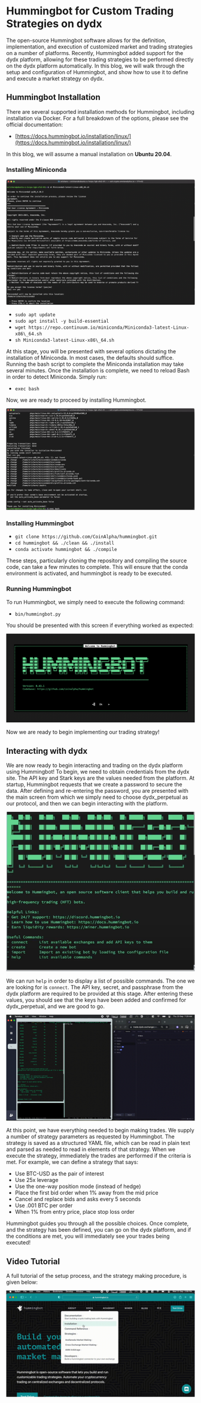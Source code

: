 # Hummingbot for Custom Trading Strategies on dydx

The open-source Hummingbot software allows for the definition, implementation, and execution of customized market and trading strategies on a number of platforms. Recently, Hummingbot added support for the dydx platform, allowing for these trading strategies to be performed directly on the dydx platform automatically. In this blog, we will walk through the setup and configuration of Hummingbot, and show how to use it to define and execute a market strategy on dydx.

## Hummingbot Installation

There are several supported installation methods for Hummingbot, including installation via Docker. For a full breakdown of the options, please see the official documentation:

- [https://docs.hummingbot.io/installation/linux/](https://docs.hummingbot.io/installation/linux/)  

In this blog, we will assume a manual installation on **Ubuntu 20.04**.

### Installing Miniconda

![](images/1.png)

- `sudo apt update`
- `sudo apt install -y build-essential`
- `wget https://repo.continuum.io/miniconda/Miniconda3-latest-Linux-x86\_64.sh`
- `sh Miniconda3-latest-Linux-x86\_64.sh`

At this stage, you will be presented with several options dictating the installation of Miniconda. In most cases, the defaults should suffice. Running the bash script to complete the Miniconda installation may take several minutes. Once the installation is complete, we need to reload Bash in order to detect Miniconda. Simply run:

- `exec bash`

Now, we are ready to proceed by installing Hummingbot.

![](images/2.png)

### Installing Hummingbot

- `git clone https://github.com/CoinAlpha/hummingbot.git`
- `cd hummingbot && ./clean && ./install`
- `conda activate hummingbot && ./compile`

These steps, particularly cloning the repository and compiling the source code, can take a few minutes to complete. This will ensure that the conda environment is activated, and hummingbot is ready to be executed.

### Running Hummingbot

To run Hummingbot, we simply need to execute the following command:

- `bin/hummingbot.py`

You should be presented with this screen if everything worked as expected:

![](images/3.png)

Now we are ready to begin implementing our trading strategy!

## Interacting with dydx

We are now ready to begin interacting and trading on the dydx platform using Hummingbot! To begin, we need to obtain credentials from the dydx site. The API key and Stark keys are the values needed from the platform. At startup, Hummingbot requests that we create a password to secure the data. After defining and re-entering the password, you are presented with the main screen from which we simply need to choose dydx\_perpetual as our protocol, and then we can begin interacting with the platform.

![](images/hummingbot.png)

We can run `help` in order to display a list of possible commands. The one we are looking for is `connect`. The API key, secret, and passphrase from the dydx platform are required to be provided at this stage. After entering these values, you should see that the keys have been added and confirmed for dydx_perpetual, and we are good to go.

![](images/Demo.gif)

At this point, we have everything needed to begin making trades. We supply a number of strategy parameters as requested by Hummingbot. The strategy is saved as a structured YAML file, which can be read in plain text and parsed as needed to read in elements of that strategy. When we execute the strategy, immediately the trades are performed if the criteria is met. For example, we can define a strategy that says:

- Use BTC-USD as the pair of interest
- Use 25x leverage
- Use the one-way position mode (instead of hedge)
- Place the first bid order when 1% away from the mid price
- Cancel and replace bids and asks every 5 seconds
- Use .001 BTC per order
- When 1% from entry price, place stop loss order

Hummingbot guides you through all the possible choices. Once complete, and the strategy has been defined, you can go on the dydx platform, and if the conditions are met, you will immediately see your trades being executed!

## Video Tutorial

A full tutorial of the setup process, and the strategy making procedure, is given below:

[![Alt text](images/dydx.gif)](https://www.youtube.com/watch?v=F6dsHxpkwGY)
